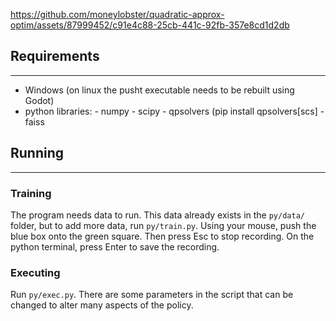 


https://github.com/moneylobster/quadratic-approx-optim/assets/87999452/c91e4c88-25cb-441c-92fb-357e8cd1d2db


## Requirements
--------------------------------------------------------------------------------
- Windows (on linux the pusht executable needs to be rebuilt using Godot)
- python libraries:
		- numpy
		- scipy
		- qpsolvers (pip install qpsolvers[scs]
		- faiss

## Running
--------------------------------------------------------------------------------
### Training
The program needs data to run. This data already exists in the `py/data/` folder, but
to add more data, run `py/train.py`. Using your mouse, push the blue box onto the
green square. Then press Esc to stop recording. On the python terminal, press Enter
to save the recording.

### Executing
Run `py/exec.py`. There are some parameters in the script that can be changed to alter
many aspects of the policy.

